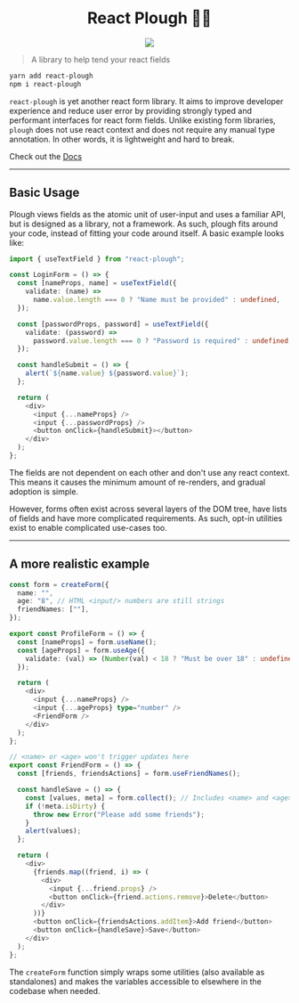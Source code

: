 <h1 align="center">React Plough 👨‍🌾</h1>

<p align="center">
    <img src="https://img.shields.io/npm/l/react-plough">
</p>

> A library to help tend your react fields

```sh
yarn add react-plough
npm i react-plough
```

`react-plough` is yet another react form library. It aims to improve developer experience and reduce user error by providing strongly typed and performant interfaces for react form fields. Unlike existing form libraries, `plough` does not use react context and does not require any manual type annotation. In other words, it is lightweight and hard to break.

Check out the [Docs](https://react-plough.vercel.app/)

---

## Basic Usage

Plough views fields as the atomic unit of user-input and uses a familiar API, but is designed as a library, not a framework. As such, plough fits around your code, instead of fitting your code around itself. A basic example looks like:

```ts
import { useTextField } from "react-plough";

const LoginForm = () => {
  const [nameProps, name] = useTextField({
    validate: (name) =>
      name.value.length === 0 ? "Name must be provided" : undefined,
  });

  const [passwordProps, password] = useTextField({
    validate: (password) =>
      password.value.length === 0 ? "Password is required" : undefined,
  });

  const handleSubmit = () => {
    alert(`${name.value} ${password.value}`);
  };

  return (
    <div>
      <input {...nameProps} />
      <input {...passwordProps} />
      <button onClick={handleSubmit}></button>
    </div>
  );
};
```

The fields are not dependent on each other and don't use any react context. This means it causes the minimum amount of re-renders, and gradual adoption is simple.

However, forms often exist across several layers of the DOM tree, have lists of fields and have more complicated requirements. As such, opt-in utilities exist to enable complicated use-cases too.

---

## A more realistic example

```ts
const form = createForm({
  name: "",
  age: "8", // HTML <input/> numbers are still strings
  friendNames: [""],
});

export const ProfileForm = () => {
  const [nameProps] = form.useName();
  const [ageProps] = form.useAge({
    validate: (val) => (Number(val) < 18 ? "Must be over 18" : undefined),
  });

  return (
    <div>
      <input {...nameProps} />
      <input {...ageProps} type="number" />
      <FriendForm />
    </div>
  );
};

// <name> or <age> won't trigger updates here
export const FriendForm = () => {
  const [friends, friendsActions] = form.useFriendNames();

  const handleSave = () => {
    const [values, meta] = form.collect(); // Includes <name> and <age>
    if (!meta.isDirty) {
      throw new Error("Please add some friends");
    }
    alert(values);
  };

  return (
    <div>
      {friends.map((friend, i) => (
        <div>
          <input {...friend.props} />
          <button onClick={friend.actions.remove}>Delete</button>
        </div>
      ))}
      <button onClick={friendsActions.addItem}>Add friend</button>
      <button onClick={handleSave}>Save</button>
    </div>
  );
};
```

The `createForm` function simply wraps some utilities (also available as standalones) and makes the variables accessible to elsewhere in the codebase when needed.
